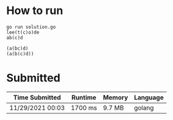 # How to run

```
go run solution.go
lee(t(c)o)de
ab(c)d

(a(bc)d)
(a(b(c)d))
```

# Submitted

Time Submitted | Runtime | Memory | Language
-------------- | ------ | ------- | ------ |
11/29/2021 00:03| 1700 ms| 9.7 MB | golang
